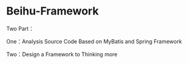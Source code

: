 # Beihu-Framework

Two Part：

One：Analysis Source Code Based on MyBatis and Spring Framework

Two：Design a Framework to Thinking more
